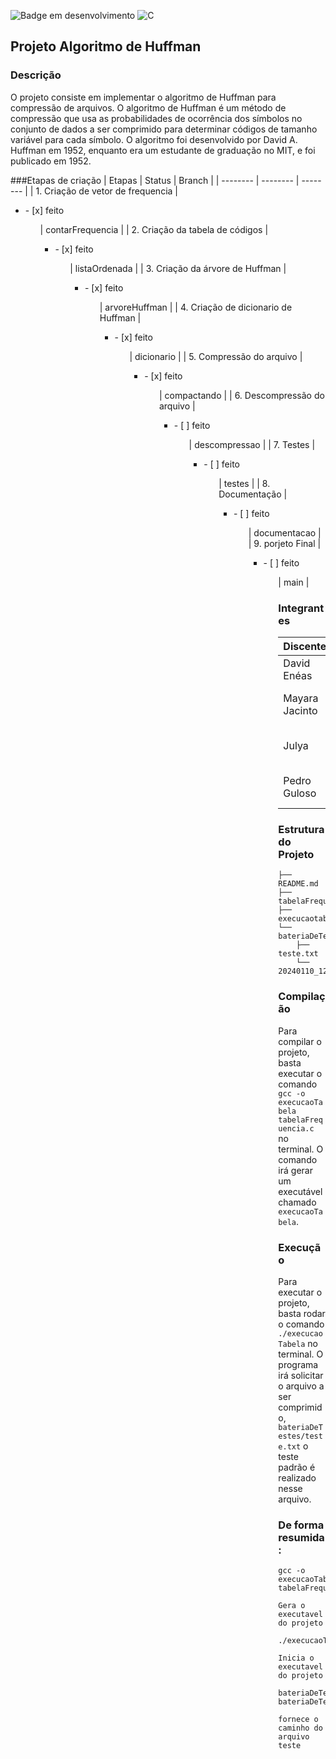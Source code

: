 ![Badge em desenvolvimento](https://img.shields.io/static/v1?label=STATUS&message=EM%20DESENVOLVIMENTO&color=YELLOW&style=for-the-badge)
![C](https://img.shields.io/badge/C-%2300599C.svg?style=for-the-badge&logo=c&logoColor=white)


## Projeto Algoritmo de Huffman

### Descrição
O projeto consiste em implementar o algoritmo de Huffman para compressão de arquivos. O algoritmo de Huffman é um método de compressão que usa as probabilidades de ocorrência dos símbolos no conjunto de dados a ser comprimido para determinar códigos de tamanho variável para cada símbolo. O algoritmo foi desenvolvido por David A. Huffman em 1952, enquanto era um estudante de graduação no MIT, e foi publicado em 1952.

###Etapas de criação
| Etapas | Status | Branch |
| -------- | -------- | -------- |
| 1. Criação de vetor de frequencia | <ul><li>- [x] feito</li><ul> | contarFrequencia |
| 2. Criação da tabela de códigos | <ul><li>- [x] feito</li><ul>| listaOrdenada |
| 3. Criação da árvore de Huffman | <ul><li>- [x] feito</li><ul>| arvoreHuffman |
| 4. Criação de dicionario de Huffman | <ul><li>- [x] feito</li><ul>| dicionario |
| 5. Compressão do arquivo | <ul><li>- [x] feito</li><ul>| compactando |
| 6. Descompressão do arquivo | <ul><li>- [ ] feito</li><ul>| descompressao |
| 7. Testes | <ul><li>- [ ] feito</li><ul>| testes |
| 8. Documentação | <ul><li>- [ ] feito</li><ul>| documentacao |
| 9. porjeto Final | <ul><li>- [ ] feito</li><ul>| main |

### Integrantes
| Discente | Curso | 
| -------- | -------- |
| David Enéas | Ciência da Computação |  
| Mayara Jacinto | Engenharia de Computação |
| Julya | Engenharia de Computação | 
| Pedro Guloso | Engenharia de Computação |

### Estrutura do Projeto
```
├── README.md
├── tabelaFrequencia.c
├── execucaotabela.exe
└── bateriaDeTestes
    ├── teste.txt
    └── 20240110_122255.jpg
```

### Compilação
Para compilar o projeto, basta executar o comando `gcc -o execucaoTabela tabelaFrequencia.c` no terminal. O comando irá gerar um executável chamado `execucaoTabela`.

### Execução
Para executar o projeto, basta rodar o comando `./execucaoTabela` no terminal. O programa irá solicitar o arquivo a ser comprimido, `bateriaDeTestes/teste.txt` o teste padrão é realizado nesse arquivo.

### De forma resumida:

```
gcc -o execucaoTabela tabelaFrequencia.c
```
`Gera o executavel do projeto`

```
./execucaoTabela
```
`Inicia o executavel do projeto`

```
bateriaDeTestes/teste.txt
bateriaDeTestes/20240110_122255.jpg
```
`fornece o caminho do arquivo teste`
